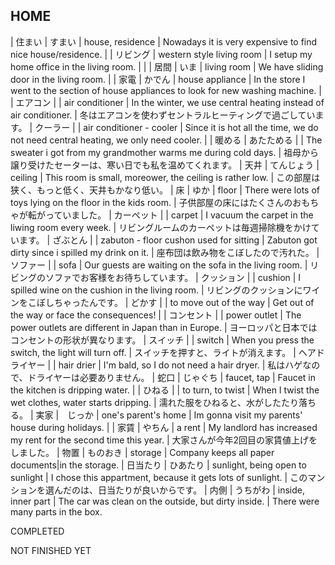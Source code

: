 HOME
---------------------------

| 住まい | すまい | house, residence  | Nowadays it is very expensive to find nice house/residence. |
| リビング | western style living room | I setup my home office in the living room. |  |
| 居間 | いま | living room | We have sliding door in the living room. |
| 家電 | かでん | house appliance | In the store I went to the section of house appliances to look for new washing machine.  |
| エアコン |  | air conditioner | In the winter, we use central heating instead of air conditioner. | 冬はエアコンを使わずセントラルヒーティングで過ごしています。
| クーラー |  | air conditioner - cooler | Since it is hot all the time, we do not need central heating, we only need cooler. |
| 暖める | あたためる |  | The sweater i got from my grandmother warms me during cold days. |  祖母から譲り受けたセーターは、寒い日でも私を温めてくれます。
| 天井 | てんじょう | ceiling | This room is small, moreower, the ceiling is rather low. | この部屋は狭く、もっと低く、天井もかなり低い。
| 床 | ゆか | floor | There were lots of toys lying on the floor in the kids room. | 子供部屋の床にはたくさんのおもちゃが転がっていました。
| カーペット |  | carpet | I vacuum the carpet in the liwing room every week. | リビングルームのカーペットは毎週掃除機をかけています。
| ざぶとん |  | zabuton - floor cushon used for sitting | Zabuton got dirty since i spilled my drink on it. | 座布団は飲み物をこぼしたので汚れた。
| ソファー |  | sofa | Our guests are waiting on the sofa in the living room. | リビングのソファでお客様をお待ちしています。
| クッション |  | cushion | I spilled wine on the cushion in the living room. |  リビングのクッションにワインをこぼしちゃったんです。
| どかす |  | to move out of the way | Get out of the way or face the consequences! |
| コンセント |  | power outlet | The power outlets are different in Japan than in Europe. | ヨーロッパと日本ではコンセントの形状が異なります。
| スイッチ |  | switch | When you press the switch, the light will turn off. | スイッチを押すと、ライトが消えます。
| ヘアドライヤー |  | hair drier | I'm bald, so I do not need a hair dryer. | 私はハゲなので、ドライヤーは必要ありません。
| 蛇口 | じゃぐち | faucet, tap | Faucet in the kitchen is dripping water. |
| ひねる |  | to turn, to twist | When I twist the wet clothes, water starts dripping. | 濡れた服をひねると、水がしたたり落ちる。
| 実家 |　じっか  | one's parent's home | Im gonna visit my parents' house during holidays. |
| 家賃 | やちん | a rent | My landlord has increased my rent for the second time this year. | 大家さんが今年2回目の家賃値上げをしました。
| 物置 | ものおき | storage |  Company keeps all paper documents|in the storage. 
| 日当たり | ひあたり | sunlight, being open to sunlight | I chose this appartment, because it gets lots of sunlight. | このマンションを選んだのは、日当たりが良いからです。
| 内側 | うちがわ | inside, inner part | The car was clean on the outside, but dirty inside. |
                There were many parts in the box.




COMPLETED















NOT FINISHED YET




























